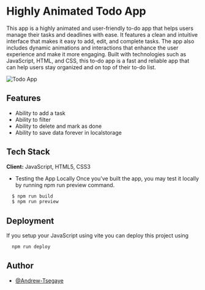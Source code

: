 # Highly Animated Todo App

This app is a highly animated and user-friendly to-do app that helps users manage their tasks and deadlines with ease. It features a clean and intuitive interface that makes it easy to add, edit, and complete tasks. The app also includes dynamic animations and interactions that enhance the user experience and make it more engaging. Built with technologies such as JavaScript, HTML, and CSS, this to-do app is a fast and reliable app that can help users stay organized and on top of their to-do list.

![Todo App](https://i.imgur.com/Rvn1rcK.png)

## Features

- Ability to add a task
- Ability to filter
- Ability to delete and mark as done
- Ability to save data forever in localstorage

## Tech Stack

**Client:** JavaScript, HTML5, CSS3

- Testing the App Locally
Once you've built the app, you may test it locally by running npm run preview command.

```bash
  $ npm run build
  $ npm run preview
```

## Deployment

If you setup your JavaScript using vite you can deploy this project using

```bash
  npm run deploy
```

## Author

- [@Andrew-Tsegaye](https://www.github.com/Andrew-Tsegaye)
